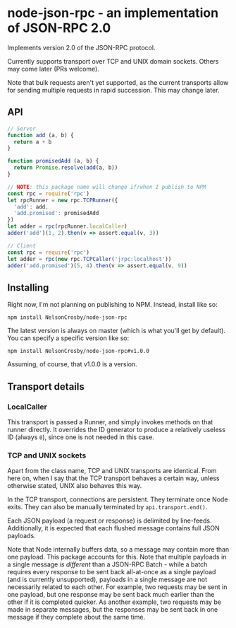 # node-json-rpc - an implementation of JSON-RPC 2.0

Implements version 2.0 of the JSON-RPC protocol.

Currently supports transport over TCP and UNIX domain sockets. Others may
come later (PRs welcome).

Note that bulk requests aren't yet supported, as the current transports allow
for sending multiple requests in rapid succession. This may change later.


## API

```js
// Server
function add (a, b) {
  return a + b
}

function promisedAdd (a, b) {
  return Promise.resolve(add(a, b))
}

// NOTE: this package name will change if/when I publish to NPM
const rpc = require('rpc')
let rpcRunner = new rpc.TCPRunner({
  'add': add,
  'add.promised': promisedAdd
})
let adder = rpc(rpcRunner.localCaller)
adder('add')(1, 2).then(v => assert.equal(v, 3))

// Client
const rpc = require('rpc')
let adder = rpc(new rpc.TCPCaller('jrpc:localhost'))
adder('add.promised')(5, 4).then(v => assert.equal(v, 9))
```


## Installing

Right now, I'm not planning on publishing to NPM. Instead, install like so:

    npm install NelsonCrosby/node-json-rpc

The latest version is always on master (which is what you'll get by default).
You can specify a specific version like so:

    npm install NelsonCrosby/node-json-rpc#v1.0.0

Assuming, of course, that v1.0.0 is a version.


## Transport details

### LocalCaller

This transport is passed a Runner, and simply invokes methods on that
runner directly. It overrides the ID generator to produce a relatively
useless ID (always `0`), since one is not needed in this case.


### TCP and UNIX sockets

Apart from the class name, TCP and UNIX transports are identical. From here
on, when I say that the TCP transport behaves a certain way, unless otherwise
stated, UNIX also behaves this way.

In the TCP transport, connections are persistent. They terminate once Node
exits. They can also be manually terminated by `api.transport.end()`.

Each JSON payload (a request or response) is delimited by line-feeds.
Additionally, it is expected that each flushed message contains full
JSON payloads.

Note that Node internally buffers data, so a message may contain
more than one payload. This package accounts for this. Note that
multiple payloads in a single message _is different_ than a JSON-RPC
Batch - while a batch requires every response to be sent back
all-at-once as a single payload (and is currently unsupported),
payloads in a single message are not necessarily related to each
other. For example, two requests may be sent in one payload, but
one response may be sent back much earlier than the other if it is
completed quicker. As another example, two requests may be made
in separate messages, but the responses may be sent back in one
message if they complete about the same time.
